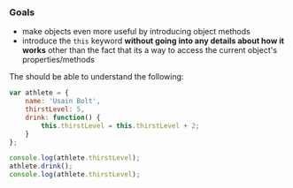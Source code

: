 ### Goals
- make objects even more useful by introducing object methods
- introduce the `this` keyword **without going into any details about how it works** other than the fact that its a way to access the current object's properties/methods

The should be able to understand the following:

```js
var athlete = {
    name: 'Usain Bolt',
    thirstLevel: 5,
    drink: function() {
        this.thirstLevel = this.thirstLevel + 2;
    }
};

console.log(athlete.thirstLevel);
athlete.drink();
console.log(athlete.thirstLevel);
```